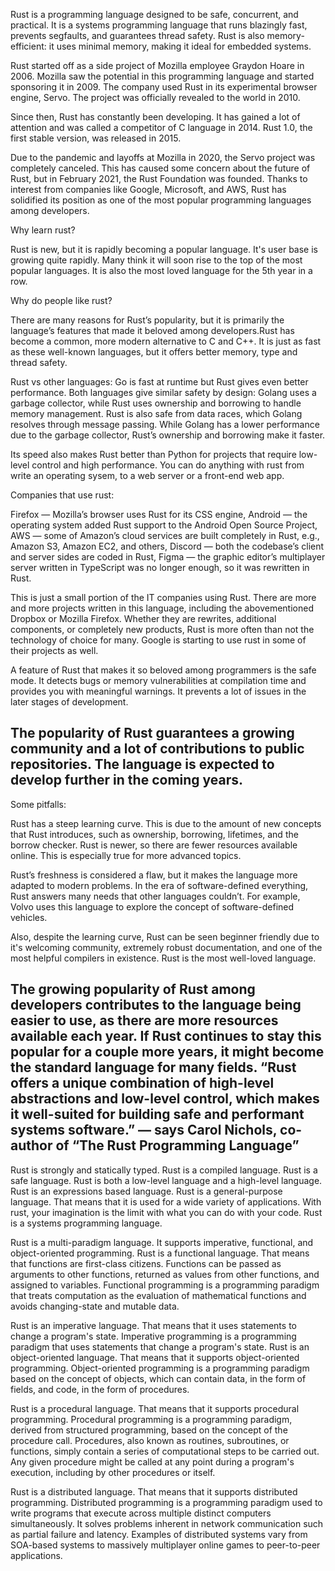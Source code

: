 Rust is a programming language designed to be safe, concurrent, and practical. It is a systems programming language that runs blazingly fast, prevents segfaults, and guarantees thread safety. Rust is also memory-efficient: it uses minimal memory, making it ideal for embedded systems.

Rust started off as a side project of Mozilla employee Graydon Hoare in 2006. Mozilla saw the potential in this programming language and started sponsoring it in 2009. The company used Rust in its experimental browser engine, Servo. The project was officially revealed to the world in 2010.

Since then, Rust has constantly been developing. It has gained a lot of attention and was called a competitor of C language in 2014. Rust 1.0, the first stable version, was released in 2015.

Due to the pandemic and layoffs at Mozilla in 2020, the Servo project was completely canceled. This has caused some concern about the future of Rust, but in February 2021, the Rust Foundation was founded. Thanks to interest from companies like Google, Microsoft, and AWS, Rust has solidified its position as one of the most popular programming languages among developers.


Why learn rust?

Rust is new, but it is rapidly becoming a popular language. It's user base is growing quite
rapidly. Many think it will soon rise to the top of the most popular languages. It is also the most loved language for the 5th year in a row.

Why do people like rust?

There are many reasons for Rust’s popularity, but it is primarily the language’s features that made it beloved among developers.Rust has become a common, more modern alternative to C and C++. It is just as fast as these well-known languages, but it offers better memory, type and thread safety.

Rust vs other languages:
Go is fast at runtime but Rust gives even better performance. Both languages give similar safety by design: Golang uses a garbage collector, while Rust uses ownership and borrowing to handle memory management. Rust is also safe from data races, which Golang resolves through message passing. While Golang has a lower performance due to the garbage collector, Rust’s ownership and borrowing make it faster.

Its speed also makes Rust better than Python for projects that require low-level control and high performance.
You can do anything with rust from write an operating sysem, to a web server or a front-end web app.


Companies that use rust:

Firefox — Mozilla’s browser uses Rust for its CSS engine,
Android — the operating system added Rust support to the Android Open Source Project,
AWS — some of Amazon’s cloud services are built completely in Rust, e.g., Amazon S3, Amazon EC2, and others,
Discord — both the codebase’s client and server sides are coded in Rust,
Figma — the graphic editor’s multiplayer server written in TypeScript was no longer enough, so it was rewritten in Rust.

This is just a small portion of the IT companies using Rust. There are more and more projects written in this language, including the abovementioned Dropbox or Mozilla Firefox. Whether they are rewrites, additional components, or completely new products, Rust is more often than not the technology of choice for many. Google is starting to use rust in some of their projects as well.


A feature of Rust that makes it so beloved among programmers is the safe mode. It detects bugs or memory vulnerabilities at compilation time and provides you with meaningful warnings. It prevents a lot of issues in the later stages of development.

The popularity of Rust guarantees a growing community and a lot of contributions to public repositories. The language is expected to develop further in the coming years.
----------------------------------------------------------------------------------------------------
Some pitfalls:

Rust has a steep learning curve. This is due to the amount of new concepts that Rust introduces, such as ownership, borrowing, lifetimes, and the borrow checker.
Rust is newer, so there are fewer resources available online. This is especially true for more advanced topics.

Rust’s freshness is considered a flaw, but it makes the language more adapted to modern problems. In the era of software-defined everything, Rust answers many needs that other languages couldn’t. For example, Volvo uses this language to explore the concept of software-defined vehicles.

Also, despite the learning curve, Rust can be seen beginner friendly due to it's welcoming community, extremely robust documentation, and one of the most helpful compilers in existence.
Rust is the most well-loved language.

The growing popularity of Rust among developers contributes to the language being easier to use, as there are more resources available each year. If Rust continues to stay this popular for a couple more years, it might become the standard language for many fields. “Rust offers a unique combination of high-level abstractions and low-level control, which makes it well-suited for building safe and performant systems software.” — says Carol Nichols, co-author of “The Rust Programming Language”
----------------------------------------------------------------------------------------------------

Rust is strongly and statically typed.
Rust is a compiled language.
Rust is a safe language.
Rust is both a low-level language and a high-level language.
Rust is an expressions based language.
Rust is a general-purpose language. That means that it is used for a wide variety of applications.
With rust, your imagination is the limit with what you can do with your code.
Rust is a systems programming language.

Rust is a multi-paradigm language. It supports imperative, functional, and object-oriented programming.
Rust is a functional language. That means that functions are first-class citizens. Functions can be passed as arguments to other functions, returned as values from other functions, and assigned to variables. Functional programming is a programming paradigm that treats computation as the evaluation of mathematical functions and avoids changing-state and mutable data.

Rust is an imperative language. That means that it uses statements to change a program's state. Imperative programming is a programming paradigm that uses statements that change a program's state.
Rust is an object-oriented language. That means that it supports object-oriented programming. Object-oriented programming is a programming paradigm based on the concept of objects, which can contain data, in the form of fields, and code, in the form of procedures.

Rust is a procedural language. That means that it supports procedural programming. Procedural programming is a programming paradigm, derived from structured programming, based on the concept of the procedure call. Procedures, also known as routines, subroutines, or functions, simply contain a series of computational steps to be carried out. Any given procedure might be called at any point during a program's execution, including by other procedures or itself.

Rust is a distributed language. That means that it supports distributed programming. Distributed programming is a programming paradigm used to write programs that execute across multiple distinct computers simultaneously. It solves problems inherent in network communication such as partial failure and latency. Examples of distributed systems vary from SOA-based systems to massively multiplayer online games to peer-to-peer applications.
